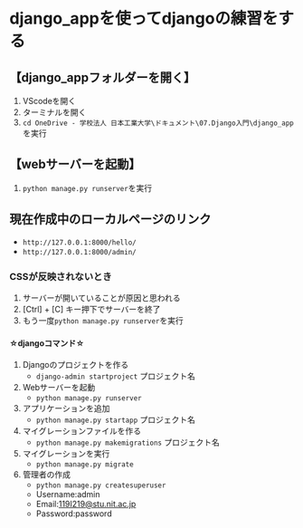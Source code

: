 # django_appを使ってdjangoの練習をする
<!-- ［Ctrl］＋［Shift］＋［V］キー　押下でVScode上でプレビュー -->
## 【django_appフォルダーを開く】
1. VScodeを開く
1. ターミナルを開く
1. `cd OneDrive - 学校法人 日本工業大学\ドキュメント\07.Django入門\django_app`を実行

## 【webサーバーを起動】
1. `python manage.py runserver`を実行

## 現在作成中のローカルページのリンク
- `http://127.0.0.1:8000/hello/`
- `http://127.0.0.1:8000/admin/`

### CSSが反映されないとき
1. サーバーが開いていることが原因と思われる
1. [Ctrl] + [C] キー押下でサーバーを終了
1. もう一度`python manage.py runserver`を実行

#### ☆djangoコマンド☆
1. Djangoのプロジェクトを作る
    - `django-admin startproject` プロジェクト名
1. Webサーバーを起動
    - `python manage.py runserver`
1. アプリケーションを追加
    - `python manage.py startapp` プロジェクト名
1. マイグレーションファイルを作る
    - `python manage.py makemigrations` プロジェクト名
1. マイグレーションを実行
    - `python manage.py migrate`
1. 管理者の作成
    - `python manage.py createsuperuser`
    - Username:admin
    - Email:119I219@stu.nit.ac.jp
    - Password:password
